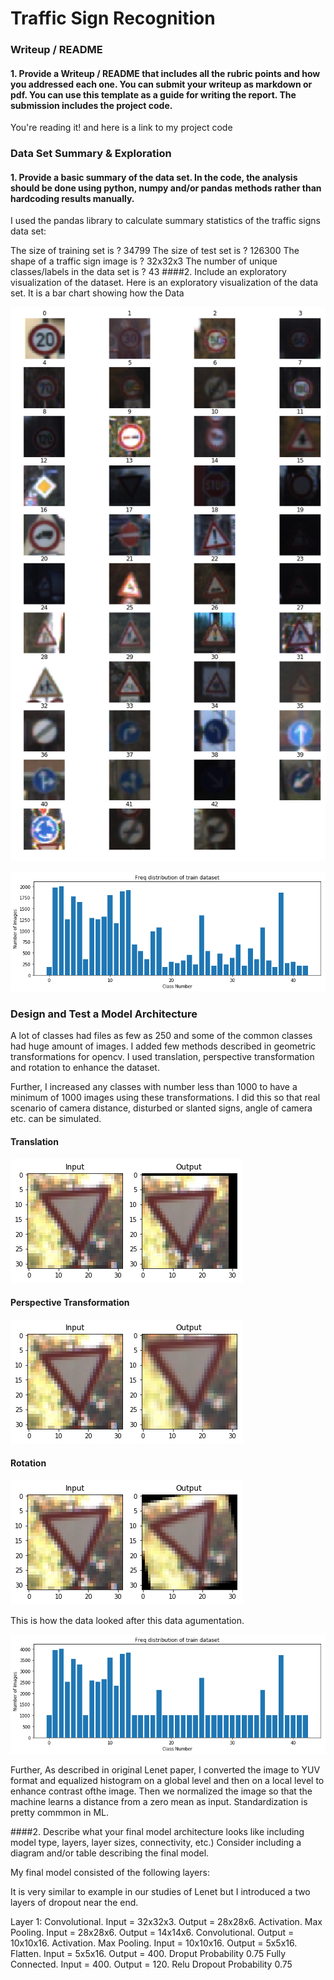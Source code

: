 # Traffic Sign Recognition

### Writeup / README

#### 1. Provide a Writeup / README that includes all the rubric points and how you addressed each one. You can submit your writeup as markdown or pdf. You can use this template as a guide for writing the report. The submission includes the project code.

You're reading it! and here is a link to my project code 

### Data Set Summary & Exploration

#### 1. Provide a basic summary of the data set. In the code, the analysis should be done using python, numpy and/or pandas methods rather than hardcoding results manually.

I used the pandas library to calculate summary statistics of the traffic signs data set:

The size of training set is ? 34799 
The size of test set is ? 126300
The shape of a traffic sign image is ? 32x32x3
The number of unique classes/labels in the data set is ? 43
####2. Include an exploratory visualization of the dataset.
Here is an exploratory visualization of the data set. It is a bar chart showing how the Data

![alt text](https://github.com/vipulbhandari82/CarND-Traffic-Sign-Classifier-Project/blob/master/Classes.png)


![alt text](https://github.com/vipulbhandari82/CarND-Traffic-Sign-Classifier-Project/blob/master/download.png)

### Design and Test a Model Architecture
A lot of classes had files as few as 250 and some of the common classes had huge
amount of images. I added few methods described in geometric transformations for
opencv. I used translation, perspective transformation and rotation to enhance 
the dataset.

 Further, I increased any classes with number less than 1000 to have a minimum
 of 1000 images using these transformations. I did this so that real scenario of
 camera distance, disturbed or slanted signs, angle of camera etc. can be simulated.

#### Translation
 ![alt text](https://github.com/vipulbhandari82/CarND-Traffic-Sign-Classifier-Project/blob/master/Translation.png)
#### Perspective Transformation
 ![alt text](https://github.com/vipulbhandari82/CarND-Traffic-Sign-Classifier-Project/blob/master/perspective_transformation.png)
#### Rotation
 ![alt text](https://github.com/vipulbhandari82/CarND-Traffic-Sign-Classifier-Project/blob/master/rotation.png)

This is how the data looked after this data agumentation.

![alt text](https://github.com/vipulbhandari82/CarND-Traffic-Sign-Classifier-Project/blob/master/download2.png)

Further, As described in original Lenet paper, I converted the image to YUV format
and equalized histogram on a global level and then on a local level to enhance
contrast ofthe image. Then we normalized the image so that the machine learns 
a distance from a zero mean as input. Standardization is pretty commmon in ML.


####2. Describe what your final model architecture looks like including model type, layers, layer sizes, connectivity, etc.) Consider including a diagram and/or table describing the final model.

My final model consisted of the following layers:

It is very similar to example in our studies of Lenet but I introduced a two layers
of dropout near the end.

Layer 1: Convolutional. Input = 32x32x3. Output = 28x28x6.
Activation.
Max Pooling. Input = 28x28x6. Output = 14x14x6.
Convolutional. Output = 10x10x16.
Activation.
Max Pooling. Input = 10x10x16. Output = 5x5x16.
Flatten. Input = 5x5x16. Output = 400.
Droput Probability 0.75
Fully Connected. Input = 400. Output = 120.
Relu
Dropout Probability 0.75




